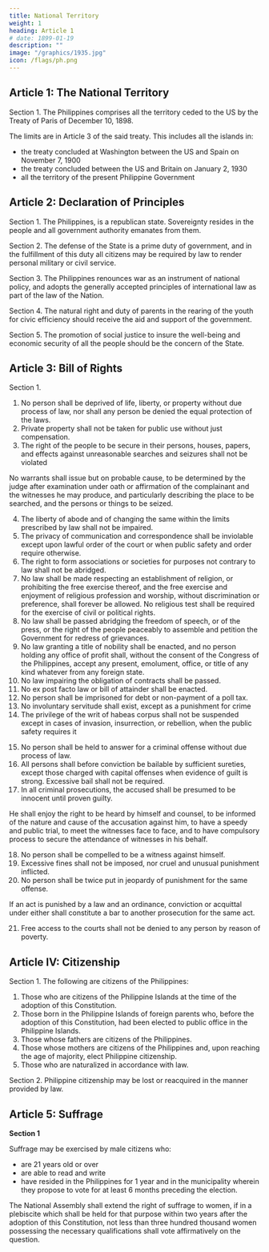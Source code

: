 ```yaml
---
title: National Territory
weight: 1
heading: Article 1
# date: 1899-01-19
description: ""
image: "/graphics/1935.jpg"
icon: /flags/ph.png
---
```


<!-- ## Preamble

The Filipino people, imploring the aid of Divine Providence, in order to establish a government that shall embody their ideals, conserve and develop the patrimony of the nation, promote the general welfare, and secure to themselves and their posterity the blessings of independence under a regime of justice, liberty, and democracy, do ordain and promulgate this Constitution. -->


## Article 1: The National Territory

Section 1. The Philippines comprises all the territory ceded to the US by the Treaty of Paris of December 10, 1898. 

The limits are in Article 3 of the said treaty. This includes all the islands in:
- the treaty concluded at Washington between the US and Spain on November 7, 1900
- the treaty concluded between the US and Britain on January 2, 1930
- all the territory of the present Philippine Government


## Article 2: Declaration of Principles

Section 1. The Philippines, is a republican state. Sovereignty resides in the people and all government authority emanates from them.

Section 2. The defense of the State is a prime duty of government, and in the fulfillment of this duty all citizens may be required by law to render personal military or civil service.

Section 3. The Philippines renounces war as an instrument of national policy, and adopts the generally accepted principles of international law as part of the law of the Nation.

Section 4. The natural right and duty of parents in the rearing of the youth for civic efficiency should receive the aid and support of the government.

Section 5. The promotion of social justice to insure the well-being and economic security of all the people should be the concern of the State.


## Article 3: Bill of Rights

Section 1. 

1. No person shall be deprived of life, liberty, or property without due process of law, nor shall any person be denied the equal protection of the laws.
2. Private property shall not be taken for public use without just compensation.
3. The right of the people to be secure in their persons, houses, papers, and effects against unreasonable searches and seizures shall not be violated

No warrants shall issue but on probable cause, to be determined by the judge after examination under oath or affirmation of the complainant and the witnesses he may produce, and particularly describing the place to be searched, and the persons or things to be seized.

4. The liberty of abode and of changing the same within the limits prescribed by law shall not be impaired.
5. The privacy of communication and correspondence shall be inviolable except upon lawful order of the court or when public safety and order require otherwise.
6. The right to form associations or societies for purposes not contrary to law shall not be abridged.
7. No law shall be made respecting an establishment of religion, or prohibiting the free exercise thereof, and the free exercise and enjoyment of religious profession and worship, without discrimination or preference, shall forever be allowed. No religious test shall be required for the exercise of civil or political rights.
8. No law shall be passed abridging the freedom of speech, or of the press, or the right of the people peaceably to assemble and petition the Government for redress of grievances.
9. No law granting a title of nobility shall be enacted, and no person holding any office of profit shall, without the consent of the Congress of the Philippines, accept any present, emolument, office, or title of any kind whatever from any foreign state.
10. No law impairing the obligation of contracts shall be passed.
11. No ex post facto law or bill of attainder shall be enacted.
12. No person shall be imprisoned for debt or non-payment of a poll tax.
13. No involuntary servitude shall exist, except as a punishment for crime<!--  whereof the party shall have been duly convicted. -->
14. The privilege of the writ of habeas corpus shall not be suspended except in cases of invasion, insurrection, or rebellion, when the public safety requires it
<!-- , in any of which events the same may be suspended wherever during such period the necessity for such suspension shall exist. -->
15. No person shall be held to answer for a criminal offense without due process of law.
16. All persons shall before conviction be bailable by sufficient sureties, except those charged with capital offenses when evidence of guilt is strong. Excessive bail shall not be required.
17. In all criminal prosecutions, the accused shall be presumed to be innocent until proven guilty. 

He shall enjoy the right to be heard by himself and counsel, to be informed of the nature and cause of the accusation against him, to have a speedy and public trial, to meet the witnesses face to face, and to have compulsory process to secure the attendance of witnesses in his behalf.

18. No person shall be compelled to be a witness against himself.
19. Excessive fines shall not be imposed, nor cruel and unusual punishment inflicted.
20. No person shall be twice put in jeopardy of punishment for the same offense.

If an act is punished by a law and an ordinance, conviction or acquittal under either shall constitute a bar to another prosecution for the same act.

21. Free access to the courts shall not be denied to any person by reason of poverty.

## Article IV: Citizenship

Section 1. The following are citizens of the Philippines:

1. Those who are citizens of the Philippine Islands at the time of the adoption of this Constitution.
2. Those born in the Philippine Islands of foreign parents who, before the adoption of this Constitution, had been elected to public office in the Philippine Islands.
3. Those whose fathers are citizens of the Philippines.
4. Those whose mothers are citizens of the Philippines and, upon reaching the age of majority, elect Philippine citizenship.
5. Those who are naturalized in accordance with law.

Section 2. Philippine citizenship may be lost or reacquired in the manner provided by law.


## Article 5: Suffrage

**Section 1**

Suffrage may be exercised by male citizens who:
- are 21 years old or over
- are able to read and write
- have resided in the Philippines for 1 year and in the municipality wherein they propose to vote for at least 6 months preceding the election. 

The National Assembly shall extend the right of suffrage to women, if in a plebiscite which shall be held for that purpose within two years after the adoption of this Constitution, not less than three hundred thousand women possessing the necessary qualifications shall vote affirmatively on the question.
